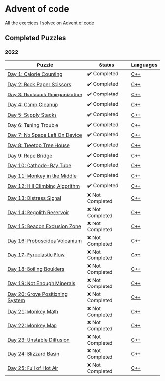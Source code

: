 # Advent of code

All the exercices I solved on [Advent of code](https://adventofcode.com/)

## Completed Puzzles

### 2022

| Puzzle                                                                   | Status                       | Languages                                                                             |
| ------------------------------------------------------------------------ | ---------------------------- | ------------------------------------------------------------------------------------- |
| [Day 1: Calorie Counting](https://adventofcode.com/2022/day/1)           | :heavy_check_mark: Completed | [C++](https://github.com/SlicedPotatoes/Advent_of_code/blob/main/2022/Day01/main.cpp) |
| [Day 2: Rock Paper Scissors](https://adventofcode.com/2022/day/2)        | :heavy_check_mark: Completed | [C++](https://github.com/SlicedPotatoes/Advent_of_code/blob/main/2022/Day02/main.cpp) |
| [Day 3: Rucksack Reorganization](https://adventofcode.com/2022/day/3)    | :heavy_check_mark: Completed | [C++](https://github.com/SlicedPotatoes/Advent_of_code/blob/main/2022/Day03/main.cpp) |
| [Day 4: Camp Cleanup](https://adventofcode.com/2022/day/4)               | :heavy_check_mark: Completed | [C++](https://github.com/SlicedPotatoes/Advent_of_code/blob/main/2022/Day04/main.cpp) |
| [Day 5: Supply Stacks](https://adventofcode.com/2022/day/5)              | :heavy_check_mark: Completed | [C++](https://github.com/SlicedPotatoes/Advent_of_code/blob/main/2022/Day05/main.cpp) |
| [Day 6: Tuning Trouble](https://adventofcode.com/2022/day/6)             | :heavy_check_mark: Completed | [C++](https://github.com/SlicedPotatoes/Advent_of_code/blob/main/2022/Day06/main.cpp) |
| [Day 7: No Space Left On Device](https://adventofcode.com/2022/day/7)    | :heavy_check_mark: Completed | [C++](https://github.com/SlicedPotatoes/Advent_of_code/blob/main/2022/Day07/main.cpp) |
| [Day 8: Treetop Tree House](https://adventofcode.com/2022/day/8)         | :heavy_check_mark: Completed | [C++](https://github.com/SlicedPotatoes/Advent_of_code/blob/main/2022/Day08/main.cpp) |
| [Day 9: Rope Bridge](https://adventofcode.com/2022/day/9)                | :heavy_check_mark: Completed | [C++](https://github.com/SlicedPotatoes/Advent_of_code/blob/main/2022/Day09/main.cpp) |
| [Day 10: Cathode-Ray Tube](https://adventofcode.com/2022/day/10)         | :heavy_check_mark: Completed | [C++](https://github.com/SlicedPotatoes/Advent_of_code/blob/main/2022/Day10/main.cpp) |
| [Day 11: Monkey in the Middle](https://adventofcode.com/2022/day/11)     | :heavy_check_mark: Completed | [C++](https://github.com/SlicedPotatoes/Advent_of_code/blob/main/2022/Day11/main.cpp) |
| [Day 12: Hill Climbing Algorithm](https://adventofcode.com/2022/day/12)  | :heavy_check_mark: Completed | [C++](https://github.com/SlicedPotatoes/Advent_of_code/blob/main/2022/Day12/main.cpp) |
| [Day 13: Distress Signal](https://adventofcode.com/2022/day/13)          | :x: Not Completed            | [C++]()                                                                               |
| [Day 14: Regolith Reservoir](https://adventofcode.com/2022/day/14)       | :x: Not Completed            | [C++]()                                                                               |
| [Day 15: Beacon Exclusion Zone](https://adventofcode.com/2022/day/15)    | :x: Not Completed            | [C++]()                                                                               |
| [Day 16: Proboscidea Volcanium](https://adventofcode.com/2022/day/16)    | :x: Not Completed            | [C++]()                                                                               |
| [Day 17: Pyroclastic Flow](https://adventofcode.com/2022/day/17)         | :x: Not Completed            | [C++]()                                                                               |
| [Day 18: Boiling Boulders](https://adventofcode.com/2022/day/18)         | :x: Not Completed            | [C++]()                                                                               |
| [Day 19: Not Enough Minerals](https://adventofcode.com/2022/day/19)      | :x: Not Completed            | [C++]()                                                                               |
| [Day 20: Grove Positioning System](https://adventofcode.com/2022/day/20) | :x: Not Completed            | [C++]()                                                                               |
| [Day 21: Monkey Math](https://adventofcode.com/2022/day/21)              | :x: Not Completed            | [C++]()                                                                               |
| [Day 22: Monkey Map](https://adventofcode.com/2022/day/22)               | :x: Not Completed            | [C++]()                                                                               |
| [Day 23: Unstable Diffusion](https://adventofcode.com/2022/day/23)       | :x: Not Completed            | [C++]()                                                                               |
| [Day 24: Blizzard Basin](https://adventofcode.com/2022/day/24)           | :x: Not Completed            | [C++]()                                                                               |
| [Day 25: Full of Hot Air](https://adventofcode.com/2022/day/25)          | :x: Not Completed            | [C++]()                                                                               |
